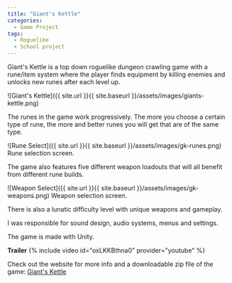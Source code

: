 ```yaml
---
title: "Giant's Kettle"
categories:
  - Game Project
tags:
  - Roguelike
  - School project
---
```


Giant's Kettle is a top down roguelike dungeon crawling game with a rune/item system where the player finds equipment by killing enemies and unlocks new runes after each level up.

![Giant's Kettle]({{ site.url }}{{ site.baseurl }}/assets/images/giants-kettle.png)

The runes in the game work progressively. The more you choose a certain type of rune, the more and better runes you will get that are of the same type.

![Rune Select]({{ site.url }}{{ site.baseurl }}/assets/images/gk-runes.png)
Rune selection screen.

The game also features five different weapon loadouts that will all benefit from different rune builds.

![Weapon Select]({{ site.url }}{{ site.baseurl }}/assets/images/gk-weapons.png)
Weapon selection screen.

There is also a lunatic difficulty level with unique weapons and gameplay.

I was responsible for sound design, audio systems, menus and settings.

The game is made with Unity.

**Trailer**
{% include video id="oxLKKBthna0" provider="youtube" %}

Check out the website for more info and a downloadable zip file of the game: [Giant's Kettle][website]


[website]:   https://kaarlagd.itch.io/giants-kettle